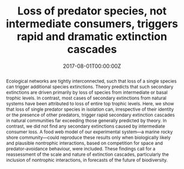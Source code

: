 ---
title: "Loss of predator species, not intermediate consumers, triggers rapid and dramatic extinction cascades"
authors:
- Ian Donohue
- Owen L Petchey
- Sonia Kéfi
- Alexandre Génin
- Andrew L Jackson
- admin
- Nessa E O'Connor

date: "2017-08-01T00:00:00Z"

# Publication type.
# Legend: 0 = Uncategorized; 1 = Conference paper; 2 = Journal article;
# 3 = Preprint / Working Paper; 4 = Report; 5 = Book; 6 = Book section;
# 7 = Thesis; 8 = Patent
publication_types: ["2"]

# Publication name and optional abbreviated publication name.
publication: "**Global Change Biology** 23: 2962-2972."
publication_short: ""

abstract: Ecological networks are tightly interconnected, such that loss of a single species can trigger additional species extinctions. Theory predicts that such secondary extinctions are driven primarily by loss of species from intermediate or basal trophic levels. In contrast, most cases of secondary extinctions from natural systems have been attributed to loss of entire top trophic levels. Here, we show that loss of single predator species in isolation can, irrespective of their identity or the presence of other predators, trigger rapid secondary extinction cascades in natural communities far exceeding those generally predicted by theory. In contrast, we did not find any secondary extinctions caused by intermediate consumer loss. A food web model of our experimental system—a marine rocky shore community—could reproduce these results only when biologically likely and plausible nontrophic interactions, based on competition for space and predator-avoidance behaviour, were included. These findings call for a reassessment of the scale and nature of extinction cascades, particularly the inclusion of nontrophic interactions, in forecasts of the future of biodiversity.

tags:
- Ecological Stability
- Ecological Network
featured: false

# links:
# - name: ""
#   url: ""
url_pdf: 'https://github.com/qiang-yang-ecology/papers/blob/main/Global%20Change%20Biology%20-%202017%20-%20Donohue.pdf'
url_code: ''
url_dataset: ''
url_poster: ''
url_project: ''
url_slides: ''
url_source: ''
url_video: ''

---